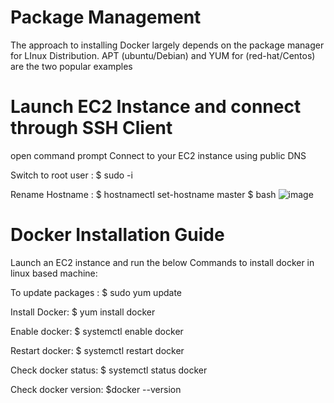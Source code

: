# Package Management

The approach to installing Docker largely depends on the package manager for LInux Distribution. APT (ubuntu/Debian) and YUM for (red-hat/Centos) are the two popular examples

# Launch EC2 Instance and connect through SSH Client
open command prompt
Connect to your EC2 instance using public DNS

Switch to root user : 		$ sudo -i

Rename Hostname :         $ hostnamectl set-hostname master
                          $ bash
![image](https://github.com/user-attachments/assets/05101107-798b-4608-ac18-92e344f81cc7)


# Docker Installation Guide

Launch an EC2 instance and run the below Commands to install docker in linux based machine:

To update packages :		$ sudo yum update 

Install Docker: 		$ yum install docker

Enable docker:		$ systemctl enable docker

Restart docker:		$ systemctl restart docker

Check docker status: 		$ systemctl status docker

Check docker version:	$docker --version





